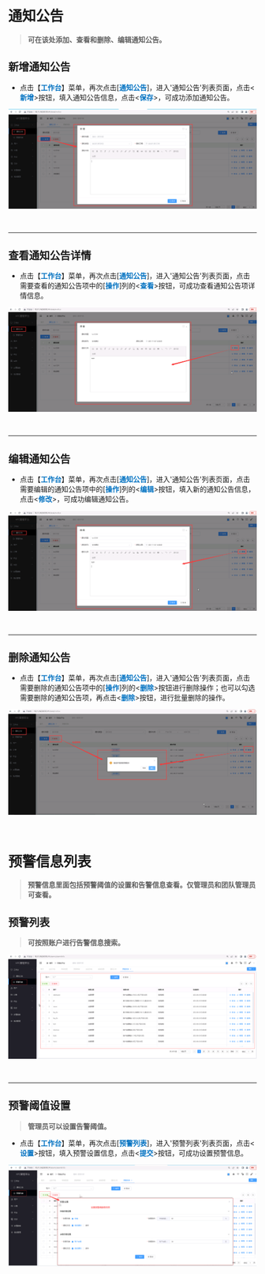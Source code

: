 通知公告
====================================

>**可在该处添加、查看和删除、编辑通知公告。**


## 新增通知公告 ##
* 点击【**<font color=#0071C1>工作台</font>**】菜单，再次点击[**<font color=#0071C1>通知公告</font>**]，进入'通知公告'列表页面，点击<**<font color=#0071C1>新增</font>**>按钮，填入通知公告信息，点击<**<font color=#0071C1>保存</font>**>，可成功添加通知公告。


![新增通知公告](../_static/img/workbench/addNotice.png)


&emsp;

----------------------------------------------------------------------------------------------------------------------------------

## 查看通知公告详情 ##

* 点击【**<font color=#0071C1>工作台</font>**】菜单，再次点击[**<font color=#0071C1>通知公告</font>**]，进入'通知公告'列表页面，点击需要查看的通知公告项中的[**<font color=#0071C1>操作</font>**]列的<**<font color=#0071C1>查看</font>**>按钮，可成功查看通知公告项详情信息。

![查看通知公告详情](../_static/img/workbench/noticeDetail.png)


&emsp;

----------------------------------------------------------------------------------------------------------------------------------

## 编辑通知公告 ##

* 点击【**<font color=#0071C1>工作台</font>**】菜单，再次点击[**<font color=#0071C1>通知公告</font>**]，进入'通知公告'列表页面，点击需要编辑的通知公告项中的[**<font color=#0071C1>操作</font>**]列的<**<font color=#0071C1>编辑</font>**>按钮，填入新的通知公告信息，点击<**<font color=#0071C1>修改</font>**>，可成功编辑通知公告。


![修改通知公告](../_static/img/workbench/editNotice.png)


&emsp;

----------------------------------------------------------------------------------------------------------------------------------

## 删除通知公告 ##

* 点击【**<font color=#0071C1>工作台</font>**】菜单，再次点击[**<font color=#0071C1>通知公告</font>**]，进入'通知公告'列表页面，点击需要删除的通知公告项中的[**<font color=#0071C1>操作</font>**]列的<**<font color=#0071C1>删除</font>**>按钮进行删除操作；也可以勾选需要删除的通知公告项，再点击<**<font color=#0071C1>删除</font>**>按钮，进行批量删除的操作。


![删除通知公告](../_static/img/workbench/deleteNotice.png)


&emsp;


预警信息列表
====================================


> **预警信息里面包括预警阈值的设置和告警信息查看。仅管理员和团队管理员可查看。**


## 预警列表 ##

> **可按照账户进行告警信息搜索。**

![告警列表](../_static/img/workbench/warmList.png)


&emsp;

------------------------------------------------------------

## 预警阈值设置 ##

> **管理员可以设置告警阈值。**


+ 点击【**<font color=#0071C1>工作台</font>**】菜单，再次点击[**<font color=#0071C1>预警列表</font>**]，进入'预警列表'列表页面，点击<**<font color=#0071C1>设置</font>**>按钮，填入预警设置信息，点击<**<font color=#0071C1>提交</font>**>按钮，可成功设置预警信息。

![设置告警阈值](../_static/img/workbench/setWarm.png)


&emsp;









